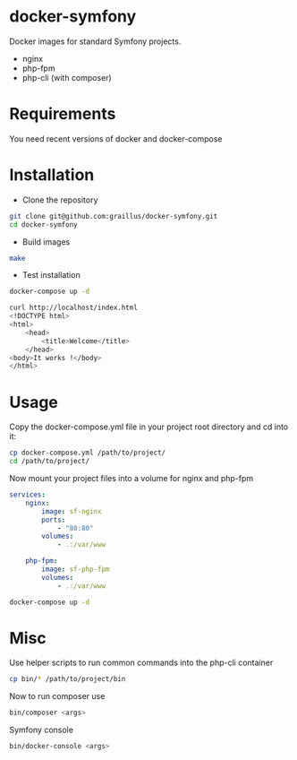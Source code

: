 docker-symfony
==============

Docker images for standard Symfony projects.

* nginx
* php-fpm
* php-cli (with composer)

# Requirements

You need recent versions of docker and docker-compose

# Installation

- Clone the repository
```sh
git clone git@github.com:graillus/docker-symfony.git
cd docker-symfony
```

- Build images
```sh
make
```

- Test installation
```sh
docker-compose up -d
```
```sh
curl http://localhost/index.html
<!DOCTYPE html>
<html>
	<head>
		<title>Welcome</title>
	</head>
<body>It works !</body>
</html>
```


# Usage

Copy the docker-compose.yml file in your project root directory and cd into it:
```sh
cp docker-compose.yml /path/to/project/
cd /path/to/project/
```

Now mount your project files into a volume for nginx and php-fpm
```yaml
services:
    nginx:
        image: sf-nginx
        ports:
            - "80:80"
        volumes:
            - .:/var/www

    php-fpm:
        image: sf-php-fpm
        volumes:
            - .:/var/www
```

```sh
docker-compose up -d
```
# Misc

Use helper scripts to run common commands into the php-cli container
```sh
cp bin/* /path/to/project/bin
```

Now to run composer use
```sh
bin/composer <args>
```

Symfony console
```sh
bin/docker-console <args>
```
